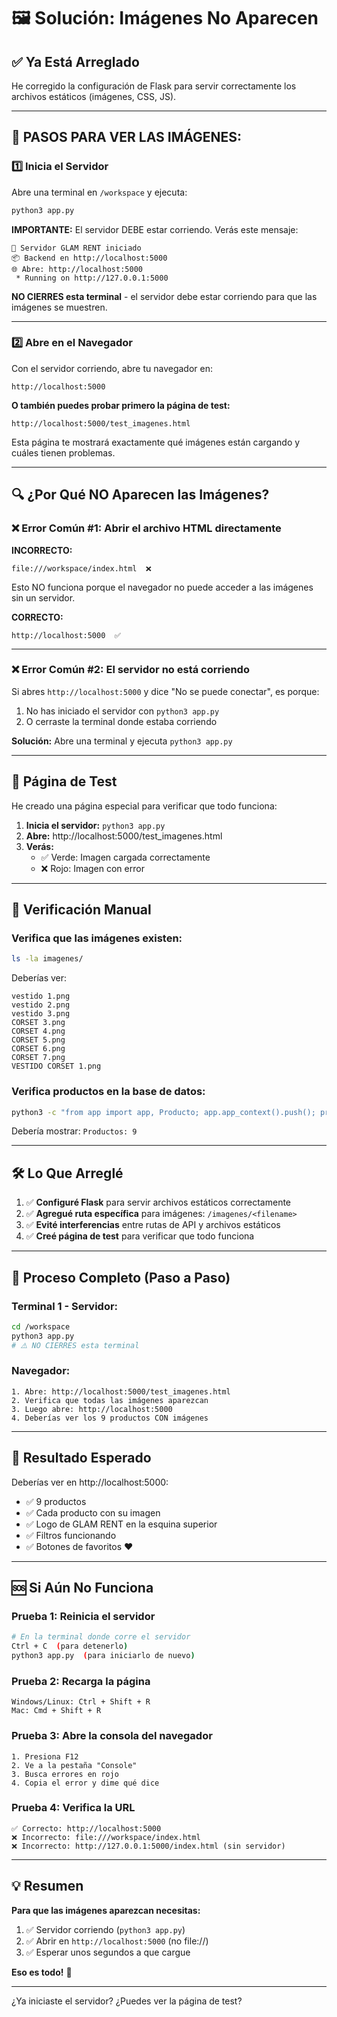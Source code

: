# 🖼️ Solución: Imágenes No Aparecen

## ✅ Ya Está Arreglado

He corregido la configuración de Flask para servir correctamente los archivos estáticos (imágenes, CSS, JS).

---

## 🚀 PASOS PARA VER LAS IMÁGENES:

### 1️⃣ Inicia el Servidor

Abre una terminal en `/workspace` y ejecuta:

```bash
python3 app.py
```

**IMPORTANTE:** El servidor DEBE estar corriendo. Verás este mensaje:

```
🚀 Servidor GLAM RENT iniciado
📦 Backend en http://localhost:5000
🌐 Abre: http://localhost:5000
 * Running on http://127.0.0.1:5000
```

**NO CIERRES esta terminal** - el servidor debe estar corriendo para que las imágenes se muestren.

---

### 2️⃣ Abre en el Navegador

Con el servidor corriendo, abre tu navegador en:

```
http://localhost:5000
```

**O también puedes probar primero la página de test:**

```
http://localhost:5000/test_imagenes.html
```

Esta página te mostrará exactamente qué imágenes están cargando y cuáles tienen problemas.

---

## 🔍 ¿Por Qué NO Aparecen las Imágenes?

### ❌ Error Común #1: Abrir el archivo HTML directamente

**INCORRECTO:**
```
file:///workspace/index.html  ❌
```

Esto NO funciona porque el navegador no puede acceder a las imágenes sin un servidor.

**CORRECTO:**
```
http://localhost:5000  ✅
```

---

### ❌ Error Común #2: El servidor no está corriendo

Si abres `http://localhost:5000` y dice "No se puede conectar", es porque:

1. No has iniciado el servidor con `python3 app.py`
2. O cerraste la terminal donde estaba corriendo

**Solución:** Abre una terminal y ejecuta `python3 app.py`

---

## 🧪 Página de Test

He creado una página especial para verificar que todo funciona:

1. **Inicia el servidor:** `python3 app.py`
2. **Abre:** http://localhost:5000/test_imagenes.html
3. **Verás:**
   - ✅ Verde: Imagen cargada correctamente
   - ❌ Rojo: Imagen con error

---

## 📂 Verificación Manual

### Verifica que las imágenes existen:

```bash
ls -la imagenes/
```

Deberías ver:
```
vestido 1.png
vestido 2.png
vestido 3.png
CORSET 3.png
CORSET 4.png
CORSET 5.png
CORSET 6.png
CORSET 7.png
VESTIDO CORSET 1.png
```

### Verifica productos en la base de datos:

```bash
python3 -c "from app import app, Producto; app.app_context().push(); print(f'Productos: {Producto.query.count()}')"
```

Debería mostrar: `Productos: 9`

---

## 🛠️ Lo Que Arreglé

1. ✅ **Configuré Flask** para servir archivos estáticos correctamente
2. ✅ **Agregué ruta específica** para imágenes: `/imagenes/<filename>`
3. ✅ **Evité interferencias** entre rutas de API y archivos estáticos
4. ✅ **Creé página de test** para verificar que todo funciona

---

## 📱 Proceso Completo (Paso a Paso)

### Terminal 1 - Servidor:
```bash
cd /workspace
python3 app.py
# ⚠️ NO CIERRES esta terminal
```

### Navegador:
```
1. Abre: http://localhost:5000/test_imagenes.html
2. Verifica que todas las imágenes aparezcan
3. Luego abre: http://localhost:5000
4. Deberías ver los 9 productos CON imágenes
```

---

## 🎯 Resultado Esperado

Deberías ver en http://localhost:5000:

- ✅ 9 productos
- ✅ Cada producto con su imagen
- ✅ Logo de GLAM RENT en la esquina superior
- ✅ Filtros funcionando
- ✅ Botones de favoritos ❤️

---

## 🆘 Si Aún No Funciona

### Prueba 1: Reinicia el servidor
```bash
# En la terminal donde corre el servidor
Ctrl + C  (para detenerlo)
python3 app.py  (para iniciarlo de nuevo)
```

### Prueba 2: Recarga la página
```
Windows/Linux: Ctrl + Shift + R
Mac: Cmd + Shift + R
```

### Prueba 3: Abre la consola del navegador
```
1. Presiona F12
2. Ve a la pestaña "Console"
3. Busca errores en rojo
4. Copia el error y dime qué dice
```

### Prueba 4: Verifica la URL
```
✅ Correcto: http://localhost:5000
❌ Incorrecto: file:///workspace/index.html
❌ Incorrecto: http://127.0.0.1:5000/index.html (sin servidor)
```

---

## 💡 Resumen

**Para que las imágenes aparezcan necesitas:**

1. ✅ Servidor corriendo (`python3 app.py`)
2. ✅ Abrir en `http://localhost:5000` (no file://)
3. ✅ Esperar unos segundos a que cargue

**Eso es todo!** 🎉

---

¿Ya iniciaste el servidor? ¿Puedes ver la página de test?
